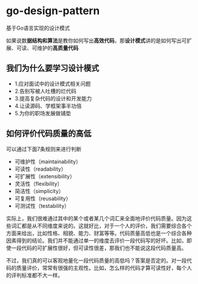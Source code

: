 # go-design-pattern
基于Go语言实现的设计模式

如果说数**据结构和算法**是教你如何写出**高效代码**，那**设计模式**讲的是如何写出可扩展、可读、可维护的**高质量代码**

## 我们为什么要学习设计模式

- 1.应对面试中的设计模式相关问题
- 2.告别写被人吐槽的烂代码
- 3.提高复杂代码的设计和开发能力
- 4.让读源码、学框架事半功倍
- 5.为你的职场发展做铺垫

## 如何评价代码质量的高低

可以通过下面7条规则来进行判断

- 可维护性（maintainability）
- 可读性（readability）
- 可扩展性（extensibility）
- 灵活性（flexibility）
- 简洁性（simplicity）
- 可复用性（reusability）
- 可测试性（testability）

实际上，我们很难通过其中的某个或者某几个词汇来全面地评价代码质量。因为这些词汇都是从不同维度来说的。这就好比，对于一个人的评价，我们需要综合各个方面来给出，比如性格、相貌、能力、财富等等。代码质量高低也是一个综合各种因素得到的结论。我们并不能通过单一的维度去评价一段代码写的好坏。比如，即使一段代码的可扩展性很好，但可读性很差，那我们也不能说这段代码质量高。

不过，我们真的可以客观地量化一段代码质量的高低吗？答案是否定的。对一段代码的质量评价，常常有很强的主观性。比如，怎么样的代码才算可读性好，每个人的评判标准都不大一样。
